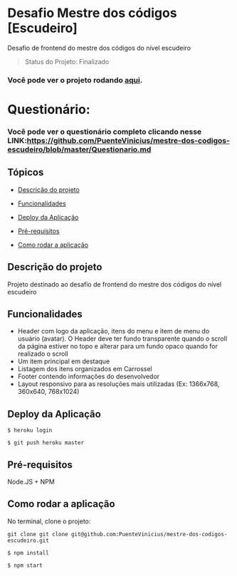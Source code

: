 # Desafio Mestre dos códigos [Escudeiro]
Desafio de frontend do mestre dos códigos do nível escudeiro

> Status do Projeto: Finalizado
### Você pode ver o projeto rodando [aqui](https://mdc-frontend-escudeiro.herokuapp.com/).

# Questionário:
### Você pode ver o questionário completo clicando nesse LINK:https://github.com/PuenteVinicius/mestre-dos-codigos-escudeiro/blob/master/Questionario.md
## Tópicos

-  [Descrição do projeto](https://github.com/PuenteVinicius/mestre-dos-codigos-escudeiro/blob/master/README.md#user-content-descrição-do-projeto)

-  [Funcionalidades](https://github.com/PuenteVinicius/mestre-dos-codigos-escudeiro/blob/master/README.md#user-content-funcionalidades)

-  [Deploy da Aplicação](https://github.com/PuenteVinicius/mestre-dos-codigos-escudeiro/blob/master/README.md#user-content-deploy-da-aplicação)

-  [Pré-requisitos](https://github.com/PuenteVinicius/mestre-dos-codigos-escudeiro/blob/master/README.md#user-content-pré-requisitos)

-  [Como rodar a aplicação](https://github.com/PuenteVinicius/mestre-dos-codigos-escudeiro/blob/master/README.md#user-content-como-rodar-a-aplicação)

## Descrição do projeto

Projeto destinado ao desafio de frontend do mestre dos códigos do nível escudeiro

## Funcionalidades

- Header com logo da aplicação, itens do menu e item de menu do usuário (avatar). O Header deve ter fundo transparente quando o scroll da página estiver no topo e alterar para um fundo opaco quando for realizado o scroll
- Um item principal em destaque
- Listagem dos itens organizados em Carrossel
- Footer contendo informações do desenvolvedor
- Layout responsivo para as resoluções mais utilizadas (Ex: 1366x768, 360x640, 768x1024)


## Deploy da Aplicação

```
$ heroku login
```
```
$ git push heroku master
```


## Pré-requisitos
Node.JS + NPM

## Como rodar a aplicação

No terminal, clone o projeto:

```
git clone git clone git@github.com:PuenteVinicius/mestre-dos-codigos-escudeiro.git
```
```
$ npm install
```
```
$ npm start
```
